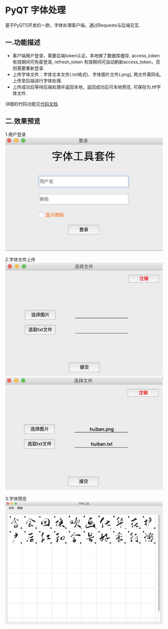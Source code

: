 # PyQT 字体处理

基于PyQT5开发的一款，字体处理客户端，通过Requests与后端交互.

## 一.功能描述
- 客户端用户登录，需要后端token认证，本地做了数据库缓存, access_token有效期间可免密登录, 
refresh_token 有效期间可自动刷新access_token，否则需要重新登录.
- 上传字体文件：字体文本文件(.txt格式)、字体图片文件(.png), 两文件需同名, 上传至后端进行字体处理.
- 上传成功后等待后端处理并返回本地，返回成功后可本地预览, 可保存为.ttf字体文件.

详细的代码功能见[代码文档][1]
## 二.效果预览
1.用户登录
![用户登录](screenshots/登录.png)

2.字体文件上传
![文件上传](screenshots/字体文件上传.png)
![文件上传](screenshots/字体文件上传-2.png)

3.字体预览
![字体预览](screenshots/字体效果预览.png)

[1]: 功能描述.md 
